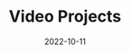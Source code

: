 ---
title: "Video Projects"
date: "2022-10-11"
category: "Video"
description: "I'm currently working on organizing and uploading relevant video projects, for now feel free to check out my portfolio on Behance."
alt_link: "https://www.behance.net/artwilton"
alt_link_name: "Behance Portfolio"
slug: "video-projects"
---